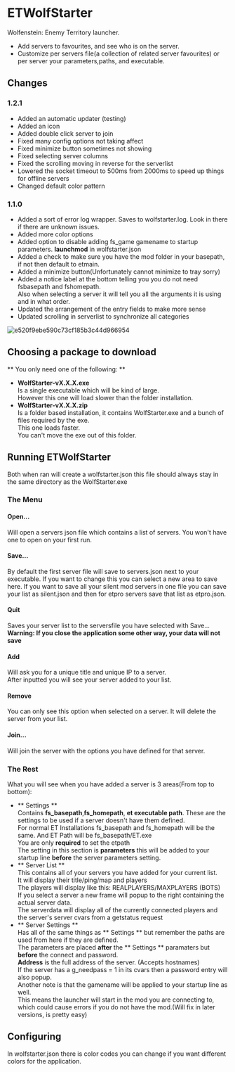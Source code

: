 # ETWolfStarter
Wolfenstein: Enemy Territory launcher.
  
* Add servers to favourites, and see who is on the server.
* Customize per servers file(a collection of related server favourites) or per server your parameters,paths, and executable.

## Changes
### 1.2.1
* Added an automatic updater (testing)
* Added an icon
* Added double click server to join
* Fixed many config options not taking affect
* Fixed minimize button sometimes not showing
* Fixed selecting server columns
* Fixed the scrolling moving in reverse for the serverlist
* Lowered the socket timeout to 500ms from 2000ms to speed up things for offline servers
* Changed default color pattern 
  
### 1.1.0
* Added a sort of error log wrapper. Saves to wolfstarter.log. Look in there if there are unknown issues.
* Added more color options
* Added option to disable adding fs_game gamename to startup parameters. **launchmod** in wolfstarter.json
* Added a check to make sure you have the mod folder in your basepath, if not then default to etmain.
* Added a minimize button(Unfortunately cannot minimize to tray sorry)
* Added a notice label at the bottom telling you you do not need fsbasepath and fshomepath.  
Also when selecting a server it will tell you all the arguments it is using and in what order.
* Updated the arrangement of the entry fields to make more sense
* Updated scrolling in serverlist to synchronize all categories

![e520f9ebe590c73cf185b3c44d966954](http://i.gyazo.com/e520f9ebe590c73cf185b3c44d966954.png)

## Choosing a package to download
** You only need one of the following: **
* **WolfStarter-vX.X.X.exe**  
Is a single executable which will be kind of large.  
However this one will load slower than the folder installation.  
* **WolfStarter-vX.X.X.zip**  
Is a folder based installation, it contains WolfStarter.exe and a bunch of files required by the exe.  
This one loads faster.  
You can't move the exe out of this folder.  
  
## Running ETWolfStarter
Both when ran will create a wolfstarter.json this file should always stay in the same directory as the WolfStarter.exe  
### The Menu
#### Open...
Will open a servers json file which contains a list of servers. You won't have one to open on your first run.
#### Save...
By default the first server file will save to servers.json next to your executable. If you want to change this you can select a new area to save here. If you want to save all your silent mod servers in one file you can save your list as silent.json and then for etpro servers save that list as etpro.json.
#### Quit
Saves your server list to the serversfile you have selected with Save...  
**Warning: If you close the application some other way, your data will not save**
#### Add
Will ask you for a unique title and unique IP to a server.  
After inputted you will see your server added to your list.
#### Remove
You can only see this option when selected on a server. It will delete the server from your list.
#### Join...
Will join the server with the options you have defined for that server.

### The Rest
What you will see when you have added a server is 3 areas(From top to bottom):  
* ** Settings **  
Contains **fs_basepath**,**fs_homepath**, **et executable path**. These are the settings to be used if a server doesn't have them defined.  
For normal ET Installations fs_basepath and fs_homepath will be the same. And ET Path will be fs_basepath/ET.exe  
You are only **required** to set the etpath  
The setting in this section is **parameters** this will be added to your startup line **before** the server parameters setting.  
* ** Server List **  
This contains all of your servers you have added for your current list.  
It will display their title/ping/map and players  
The players will display like this: REALPLAYERS/MAXPLAYERS (BOTS)  
If you select a server a new frame will popup to the right containing the actual server data.  
The serverdata will display all of the currently connected players and the server's server cvars from a getstatus request  
* ** Server Settings **  
Has all of the same things as ** Settings ** but remember the paths are used from here if they are defined.  
The parameters are placed **after** the ** Settings ** paramaters but **before** the connect and password.  
**Address** is the full address of the server. (Accepts hostnames)  
If the server has a g_needpass = 1 in its cvars then a password entry will also popup.  
Another note is that the gamename will be applied to your startup line as well.  
This means the launcher will start in the mod you are connecting to, which could cause errors if you do not have the mod.(Will fix in later versions, is pretty easy)  

## Configuring
In wolfstarter.json there is color codes you can change if you want different colors for the application.
